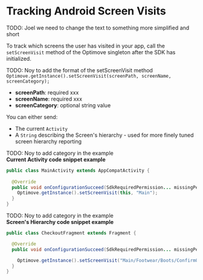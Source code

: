 # Tracking Android Screen Visits
TODO: Joel we need to change the text to something more simplified and short

To track which screens the user has visited in your app, call the `setScreenVisit` method of the Optimove singleton after the SDK has initialized. <br/>

TODO: Noy to add the format of the setScreenVisit method<br/>
``Optimove.getInstance().setScreenVisit(screenPath, screenName, screenCategory);``
- **screenPath**: required xxx
- **screenName**: required xxx
- **screenCategory**: optional string value


You can either send:
- The current `Activity`
- A `String` describing the Screen's hierarchy - used for more finely tuned screen hierarchy reporting

TODO: Noy to add category in the example<br/>
**Current Activity code snippet example**
```java
public class MainActivity extends AppCompatActivity {
  
  @Override
  public void onConfigurationSucceed(SdkRequiredPermission... missingPermissions) {
    Optimove.getInstance().setScreenVisit(this, "Main");
  }
}
```

TODO: Noy to add category in the example<br/>
**Screen's Hierarchy code snippet example**
```java
public class CheckoutFragment extends Fragment {

  @Override
  public void onConfigurationSucceed(SdkRequiredPermission... missingPermissions) {

    Optimove.getInstance().setScreenVisit("Main/Footwear/Boots/ConfirmOrder", "Checkout");
  }
}
```
